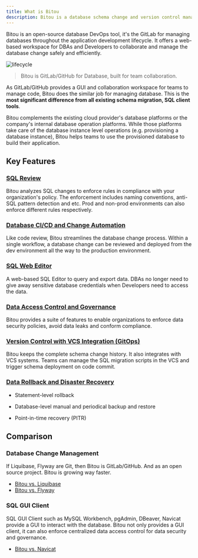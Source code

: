 ```yaml
---
title: What is Bitou
description: Bitou is a database schema change and version control management tool for teams. It consists of a web console and a backend. The backend has a migration core to manage database schema changes. It also integrates with VCS to enable version controlled schema management.
---
```


Bitou is an open-source database DevOps tool, it's the GitLab for managing databases throughout the application development lifecycle. It offers a web-based workspace for DBAs and Developers to collaborate and manage the database change safely and efficiently.

![lifecycle](/images/change-query-secure-govern.webp)

> Bitou is GitLab/GitHub for Database, built for team collaboration.

As GitLab/GitHub provides a GUI and collaboration workspace for teams to manage code, Bitou does the similar job for managing database.
This is the **most significant difference from all existing schema migration, SQL client tools**.

Bitou complements the existing cloud provider's database platforms or the company's internal database operation platforms. While those platforms take care of the database instance level operations (e.g. provisioning a database instance), Bitou helps teams to use the provisioned database to build their application.

## Key Features

### [SQL Review](/docs/sql-review/overview/)

Bitou analyzes SQL changes to enforce rules in compliance with your organization's policy. The enforcement includes naming conventions, anti-SQL pattern detection and etc. Prod and non-prod environments can also enforce different rules respectively.

### [Database CI/CD and Change Automation](/docs/change-database/change-workflow/)

Like code review, Bitou streamlines the database change process. Within a single workflow, a database change can be reviewed and deployed from the dev environment all the way to the production environment.

### [SQL Web Editor](/docs/sql-editor/overview/)

A web-based SQL Editor to query and export data. DBAs no longer need to give away sensitive database credentials when Developers need to access the data.

### [Data Access Control and Governance](/docs/security/data-query/)

Bitou provides a suite of features to enable organizations to enforce data security policies, avoid data leaks and conform compliance.

### [Version Control with VCS Integration (GitOps)](/docs/vcs-integration/overview/)

Bitou keeps the complete schema change history. It also integrates with VCS systems. Teams can manage the SQL migration scripts in the VCS and trigger schema deployment on code commit.

### [Data Rollback and Disaster Recovery](/docs/change-database/rollback-data-changes/)

- Statement-level rollback

- Database-level manual and periodical backup and restore

- Point-in-time recovery (PITR)

## Comparison

### Database Change Management

If Liquibase, Flyway are Git, then Bitou is GitLab/GitHub. And as an open source project. Bitou
is growing way faster.

- [Bitou vs. Liquibase](/blog/Bitou-vs-liquibase/)
- [Bitou vs. Flyway](/blog/Bitou-vs-flyway/)

### SQL GUI Client

SQL GUI Client such as MySQL Workbench, pgAdmin, DBeaver, Navicat provide a GUI to interact with the
database. Bitou not only provides a GUI client, it can also enforce centralized data access control
for data security and governance.

- [Bitou vs. Navicat](/blog/stop-using-navicat/)
